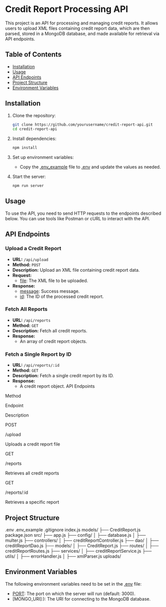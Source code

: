 # Credit Report Processing API

This project is an API for processing and managing credit reports. It allows users to upload XML files containing credit report data, which are then parsed, stored in a MongoDB database, and made available for retrieval via API endpoints.

## Table of Contents

- [Installation](#installation)
- [Usage](#usage)
- [API Endpoints](#api-endpoints)
- [Project Structure](#project-structure)
- [Environment Variables](#environment-variables)

## Installation

1. Clone the repository:
    ```sh
    git clone https://github.com/yourusername/credit-report-api.git
    cd credit-report-api
    ```

2. Install dependencies:
    ```sh
    npm install
    ```

3. Set up environment variables:
    - Copy the [.env_example](http://_vscodecontentref_/0) file to [.env](http://_vscodecontentref_/1) and update the values as needed.

4. Start the server:
    ```sh
    npm run server
    ```

## Usage

To use the API, you need to send HTTP requests to the endpoints described below. You can use tools like Postman or cURL to interact with the API.

## API Endpoints

### Upload a Credit Report

- **URL:** `/api/upload`
- **Method:** `POST`
- **Description:** Upload an XML file containing credit report data.
- **Request:**
    - [file](http://_vscodecontentref_/2): The XML file to be uploaded.
- **Response:**
    - [message](http://_vscodecontentref_/3): Success message.
    - [id](http://_vscodecontentref_/4): The ID of the processed credit report.

### Fetch All Reports

- **URL:** `/api/reports`
- **Method:** `GET`
- **Description:** Fetch all credit reports.
- **Response:**
    - An array of credit report objects.

### Fetch a Single Report by ID

- **URL:** `/api/reports/:id`
- **Method:** `GET`
- **Description:** Fetch a single credit report by its ID.
- **Response:**
    - A credit report object.
API Endpoints

Method

Endpoint

Description

POST

/upload

Uploads a credit report file

GET

/reports

Retrieves all credit reports

GET

/reports/:id

Retrieves a specific report

## Project Structure
.env
.env_example
.gitignore
index.js
models/
  ├── CreditReport.js
package.json
src/
  ├── app.js
  ├── config/
  │   ├── database.js
  │   ├── multer.js
  ├── controllers/
  │   ├── creditReportController.js
  ├── dao/
  │   ├── creditReportDao.js
  ├── models/
  │   ├── CreditReport.js
  ├── routes/
  │   ├── creditReportRoutes.js
  ├── services/
  │   ├── creditReportService.js
  ├── utils/
  │   ├── errorHandler.js
  │   ├── xmlParser.js
uploads/

## Environment Variables

The following environment variables need to be set in the [.env](http://_vscodecontentref_/5) file:

- [PORT](): The port on which the server will run (default: 3000).
- [MONGO_URI]:): The URI for connecting to the MongoDB database.


